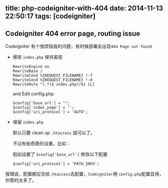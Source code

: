 title: php-codeigniter-with-404
date: 2014-11-13 22:50:17
tags: [codeigniter]
---

## Codeigniter 404 error page, routing issue

Codeigniter 有个很烦恼我的问题，有时候部署会出现`404 Page not found` 

* 移除 `index.php` 保持美观
    
    ```` .htaccess
    RewriteEngine on
    RewriteBase /
    RewriteCond %{REQUEST_FILENAME} !-f
    RewriteCond %{REQUEST_FILENAME} !-d
    RewriteRule ^(.*)$ index.php?/$1 [L]
    ````
    and Edit config.php

    ````config.php
    $config['base_url'] = "";
    $config['index_page'] = '';
    $config['uri_protocol'] = 'AUTO';
    ````
    
* 保留 `index.php`
    
    默认只要 clean up `.htaccess` 就可以了。

    不过有些奇葩的设置，比如：

    假如设置了 `$config['base_url']` 修改以下配置
    
    ````config.php
    $config['uri_protocol']	= 'PATH_INFO';
    ````
    

按理说，配置都应交给`.htaccess`去配置，`Codeigniter`用 `config.php`配置显得，你管的太多了。
